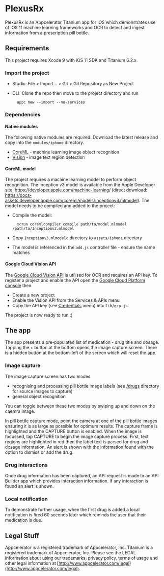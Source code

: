 # PlexusRx

PlexusRx is an Appcelerator Titanium app for iOS which demonstrates use of iOS 11 machine learning frameworks and OCR to detect and ingest information from a prescription pill bottle.

## Requirements

This project requires Xcode 9 with iOS 11 SDK and Titanium 6.2.x.

### Import the project

* Studio: File > Import... > Git > Git Repository as New Project
* CLI: Clone the repo then move to the project directory and run 

        appc new --import --no-services

### Dependencies

#### Native modules

The following native modules are required. Download the latest release and copy into the `modules/iphone` directory.

* [CoreML](https://github.com/hansemannn/titanium-coreml) - machine learning image object recognition
* [Vision](https://github.com/hansemannn/titanium-vision) - image text region detection

#### CoreML model

The project requires a machine learning model to perform object recognition. The Inception v3 model is available from the Apple Developer site: https://developer.apple.com/machine-learning/ (direct download: https://docs-assets.developer.apple.com/coreml/models/Inceptionv3.mlmodel). The model needs to be compiled and added to the project:

* Compile the model:

        xcrun coremlcompiler compile path/to/model.mlmodel /path/to/Inceptionv3.mlmodel

* Copy `Inceptionv3.mlmodelc` directory to `assets/iphone` directory
* The model is referenced in the `add.js` controller file - ensure the name matches

#### Google Cloud Vision API

The [Google Cloud Vision API](https://cloud.google.com/vision/) is utilised for OCR and requires an API key. To register a project and enable the API open the [Google Cloud Platform console](https://console.cloud.google.com/) then

* Create a new project
* Enable the Vision API from the Services & APIs menu
* Copy the API key (see [Credentials](https://console.cloud.google.com/apis/credentials) menu) into `lib/gcp.js`

The project is now ready to run :)

## The app

The app presents a pre-populated list of medication - drug title and dosage. Tapping the + button at the bottom opens the image capture screen. There is a hidden button at the bottom-left of the screen which will reset the app.

### Image capture

The image capture screen has two modes 

* recognising and processing pill bottle image labels (see [/drugs]() directory for source images to capture)
* general object recognition

You can toggle between these two modes by swiping up and down on the caemra image.

In pill bottle capture mode, point the camera at one of the pill bottle images ensuring it is as large as possible for optimum results. The capture frame is highlighted and the CAPTURE button is enabled. When the image is focussed, tap CAPTURE to begin the image capture process. First, text regions are highlighted in red then the label text is parsed for drug and dosage information. An alert is shown with the information found with the option to dismiss or add the drug.

### Drug interactions

Once drug information has been captured, an API request is made to an API Builder app which provides interaction information. If any interaction is found an alert is shown.

### Local notification

To demonstrate further usage, when the first drug is added a local notification is fired 60 seconds later which reminds the user that their medication is due.

## Legal Stuff

Appcelerator is a registered trademark of Appcelerator, Inc. Titanium is
a registered trademark of Appcelerator, Inc.  Please see the LEGAL information about using our trademarks,
privacy policy, terms of usage and other legal information at [http://www.appcelerator.com/legal](http://www.appcelerator.com/legal).